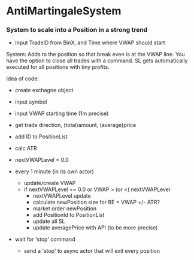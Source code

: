 # AntiMartingaleSystem

### System to scale into a Position in a strong trend
- Input TradeID from BinX, and Time where VWAP should start

System:
    Adds to the position so that break even is at the VWAP line. You have the option to close all trades with a command. 
    SL gets automatically executed for all positions with tiny profits.





Idea of code:

- create exchagne object

- input symbol
- input VWAP starting time (1m precise)

- get trade direction, (total)amount, (average)price
- add ID to PositionList
- calc ATR
- nextVWAPLevel = 0.0

- every 1 minute (in its own actor)
	- update/create VWAP
	- if nextVWAPLevel == 0.0 or VWAP > (or <) nextVWAPLevel
		- nextVWAPLevel update
		- calculate newPosition size for BE = VWAP +/- ATR?
		- market order newPosition
		- add PositionId to PositionList
		- update all SL
		- update averagePrice with API (to be more precise)
		
- wait for 'stop' command
	- send a 'stop' to async actor that will exit every position
